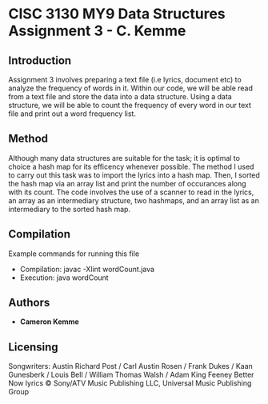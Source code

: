 # CISC 3130 MY9 Data Structures Assignment 3 - C. Kemme

## Introduction
  
  Assignment 3 involves preparing a text file (i.e lyrics, document etc) to analyze the frequency of words in it. 
Within our code, we will be able read from a text file and store the data into a data structure. 
Using a data structure, we will be able to count the frequency of every word in our text file and print out a word frequency list.

## Method
  Although many data structures are suitable for the task; it is optimal to choice a hash map for its efficency whenever possible.
The method I used to carry out this task was to import the lyrics into a hash map. Then, I sorted the hash map via an array list and 
print the number of occurances along with its count. The code involves the use of a scanner to read in the lyrics, an array as an
intermediary structure, two hashmaps, and an array list as an intermediary to the sorted hash map. 

## Compilation

 Example commands for running this file
 *  Compilation:  javac -Xlint wordCount.java
 *  Execution:    java wordCount

## Authors

* **Cameron Kemme**

## Licensing

Songwriters: Austin Richard Post / Carl Austin Rosen / Frank Dukes / Kaan Gunesberk / Louis Bell / William Thomas Walsh / Adam King Feeney
Better Now lyrics © Sony/ATV Music Publishing LLC, Universal Music Publishing Group
